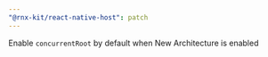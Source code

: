 ```yaml
---
"@rnx-kit/react-native-host": patch
---
```


Enable `concurrentRoot` by default when New Architecture is enabled

